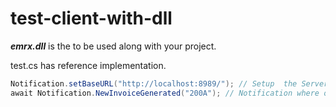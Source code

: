 # test-client-with-dll

***emrx.dll*** is the to be used along with your project.

test.cs has reference implementation.
 
```cs
Notification.setBaseURL("http://localhost:8989/"); // Setup  the Server URL. It should be done only once.
await Notification.NewInvoiceGenerated("200A"); // Notification where only invoice number will be sent to the server.
```

